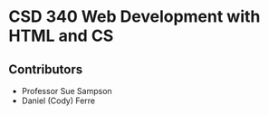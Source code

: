 # CSD 340 Web Development with HTML and CS

## Contributors
* Professor Sue Sampson
* Daniel (Cody) Ferre

